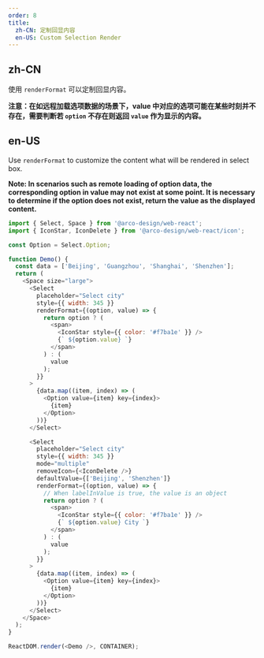 ```yaml
---
order: 8
title:
  zh-CN: 定制回显内容
  en-US: Custom Selection Render
---
```


## zh-CN

使用 `renderFormat` 可以定制回显内容。

**注意：在如远程加载选项数据的场景下，value 中对应的选项可能在某些时刻并不存在，需要判断若 `option` 不存在则返回 `value` 作为显示的内容。**

## en-US

Use `renderFormat` to customize the content what will be rendered in select box.

**Note: In scenarios such as remote loading of option data, the corresponding option in value may not exist at some point. It is necessary to determine if the option does not exist, return the value as the displayed content.**

```js
import { Select, Space } from '@arco-design/web-react';
import { IconStar, IconDelete } from '@arco-design/web-react/icon';

const Option = Select.Option;

function Demo() {
  const data = ['Beijing', 'Guangzhou', 'Shanghai', 'Shenzhen'];
  return (
    <Space size="large">
      <Select
        placeholder="Select city"
        style={{ width: 345 }}
        renderFormat={(option, value) => {
          return option ? (
            <span>
              <IconStar style={{ color: '#f7ba1e' }} />
              {` ${option.value} `}
            </span>
          ) : (
            value
          );
        }}
      >
        {data.map((item, index) => (
          <Option value={item} key={index}>
            {item}
          </Option>
        ))}
      </Select>

      <Select
        placeholder="Select city"
        style={{ width: 345 }}
        mode="multiple"
        removeIcon={<IconDelete />}
        defaultValue={['Beijing', 'Shenzhen']}
        renderFormat={(option, value) => {
          // When labelInValue is true, the value is an object
          return option ? (
            <span>
              <IconStar style={{ color: '#f7ba1e' }} />
              {` ${option.value} City `}
            </span>
          ) : (
            value
          );
        }}
      >
        {data.map((item, index) => (
          <Option value={item} key={index}>
            {item}
          </Option>
        ))}
      </Select>
    </Space>
  );
}

ReactDOM.render(<Demo />, CONTAINER);
```
